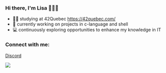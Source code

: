 ### Hi there, I'm Lisa 🙋🏼‍♀️

- 👩‍💻 studying at 42Quebec https://42quebec.com/
- 🌱 currently working on projects in c-language and shell
- 💻 continuously exploring opportunities to enhance my knowledge in IT

### Connect with me:

[Discord](https://www.discordapp.com/users/692659001220923442)

<a href="mailto:liz753.codes@gmail.com?"><img src="https://img.shields.io/badge/gmail-%23DD0031.svg?&style=for-the-badge&logo=gmail&logoColor=white"/></a>
</br>

<!---
liz753/liz753 is a ✨ special ✨ repository because its `README.md` (this file) appears on your GitHub profile.
You can click the Preview link to take a look at your changes.
--->
